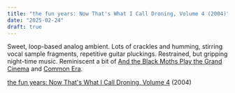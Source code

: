 ```yaml
---
title: "the fun years: Now That's What I Call Droning, Volume 4 (2004)"
date: "2025-02-24"
draft: true
---
```


Sweet, loop-based analog ambient. Lots of crackles and humming, stirring vocal sample fragments, repetitive guitar pluckings. Restrained, but gripping night-time music. Reminiscent a bit of [And the Black Moths Play the Grand Cinema](https://staubgold.bandcamp.com/album/and-the-black-moths-play-the-grand-cinema) and [Common Era](https://belong.bandcamp.com/album/common-era).

[the fun years: Now That's What I Call Droning, Volume 4](https://thefunyears.bandcamp.com/album/now-thats-what-i-call-droning-volume-4) (2004)
